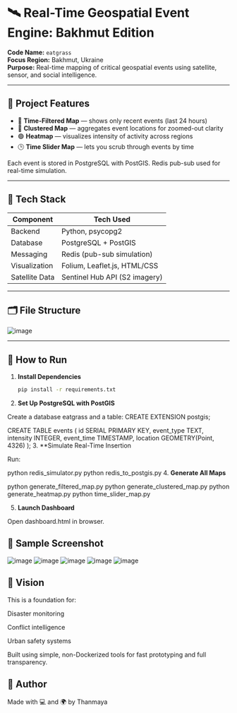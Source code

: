 # 🛰️ Real-Time Geospatial Event Engine: Bakhmut Edition

**Code Name:** `eatgrass`  
**Focus Region:** Bakhmut, Ukraine  
**Purpose:** Real-time mapping of critical geospatial events using satellite, sensor, and social intelligence.

---

## 📍 Project Features

- 🔴 **Time-Filtered Map** — shows only recent events (last 24 hours)
- 🔵 **Clustered Map** — aggregates event locations for zoomed-out clarity
- 🟢 **Heatmap** — visualizes intensity of activity across regions
- 🕒 **Time Slider Map** — lets you scrub through events by time

Each event is stored in PostgreSQL with PostGIS. Redis pub-sub used for real-time simulation.

---

## 🧠 Tech Stack

| Component       | Tech Used                     |
|----------------|-------------------------------|
| Backend         | Python, psycopg2              |
| Database        | PostgreSQL + PostGIS          |
| Messaging       | Redis (pub-sub simulation)    |
| Visualization   | Folium, Leaflet.js, HTML/CSS  |
| Satellite Data  | Sentinel Hub API (S2 imagery) |

---

## 🗂️ File Structure


![image](https://github.com/user-attachments/assets/42480fb3-2a3e-4d4e-ad08-4aa3f6c6275f)


---

## 🚀 How to Run

1. **Install Dependencies**

   ```bash
   pip install -r requirements.txt
2. **Set Up PostgreSQL with PostGIS**

Create a database eatgrass and a table:
CREATE EXTENSION postgis;

CREATE TABLE events (
    id SERIAL PRIMARY KEY,
    event_type TEXT,
    intensity INTEGER,
    event_time TIMESTAMP,
    location GEOMETRY(Point, 4326)
);
3. **Simulate Real-Time Insertion

Run:


python redis_simulator.py
python redis_to_postgis.py
4. **Generate All Maps**

python generate_filtered_map.py
python generate_clustered_map.py
python generate_heatmap.py
python time_slider_map.py

5. **Launch Dashboard**

Open dashboard.html in browser.

## 📸 Sample Screenshot
![image](https://github.com/user-attachments/assets/071a85de-bc15-42cc-b9f3-42393717a717)
![image](https://github.com/user-attachments/assets/38de009f-b430-4620-9298-ef57b4cad862)
![image](https://github.com/user-attachments/assets/18fe7581-0ff9-4d42-a21e-274fa371e08e)
![image](https://github.com/user-attachments/assets/7f21b6d1-b4bd-4a87-8b8c-8e537227220a)
![image](https://github.com/user-attachments/assets/f37c48db-8d2e-4c36-b5c9-9cbc19a5f956)

## 🔭 Vision
This is a foundation for:

Disaster monitoring

Conflict intelligence

Urban safety systems

Built using simple, non-Dockerized tools for fast prototyping and full transparency.

## 🤖 Author
Made with 💻 and 🌍 by Thanmaya

